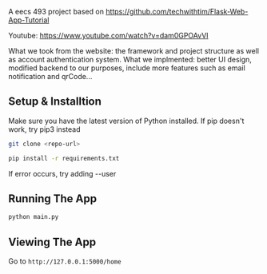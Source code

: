 A eecs 493 project based on https://github.com/techwithtim/Flask-Web-App-Tutorial

Youtube: https://www.youtube.com/watch?v=dam0GPOAvVI

What we took from the website: the framework and project structure as well as account authentication system.
What we implmented: better UI design, modified backend to our purposes, include more features such as email notification and qrCode...

## Setup & Installtion
Make sure you have the latest version of Python installed.
If pip doesn't work, try pip3 instead

```bash
git clone <repo-url>
```

```bash
pip install -r requirements.txt
```

If error occurs, try adding --user

## Running The App

```bash
python main.py
```

## Viewing The App

Go to `http://127.0.0.1:5000/home`